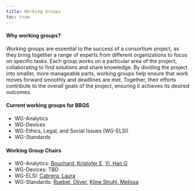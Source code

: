 ```yaml
---
title: Working Groups
toc: true
---
```


#### Why working groups?

Working groups are essential to the success of a consortium project, as they bring together a range of experts from different organizations to focus on specific tasks. Each group works on a particular area of the project, collaborating to find solutions and share knowledge. By dividing the project into smaller, more manageable parts, working groups help ensure that work moves forward smoothly and deadlines are met. Together, their efforts contribute to the overall goals of the project, ensuring it achieves its desired outcomes.

#### Current working groups for BBQS
- WG-Analytics
- WG-Devices
- WG-Ethics, Legal, and Social Issues (WG-ELSI)
- WG-Standards

#### Working Group Chairs
- WG-Analytics: [Bouchard, Kristofer E](KEBouchard@lbl.gov), [Yi, Han G](Han.Yi@jhuapl.edu)
- WG-Devices: TBD
- WG-ELSI: [Cabrera, Laura](mailto:lcabrera@psu.edu)
- WG-Standards: [Ruebel, Oliver](oruebel@lbl.gov), [Kline Struhl, Melissa](mekline@mit.edu)